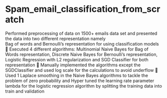 # Spam_email_classification_from_scratch
Performed preprocessing of data on 1500+ emails data set and presented the data into two different representation namely </br>
Bag of words and Bernoulli’s representation for using classification models</br>
 Executed 4 different algorithms: Multinomial Naive Bayes for Bag of Words representation, Discrete Naive Bayes for 
Bernoulli’s representation, Logistic Regression with L2 regularization and SGD Classifier for both representation
 Manually implemented the algorithms except the SGDClassifier and used log scale for the calculations to avoid underflow
 Used 1 Laplace smoothing in the Naive Bayes algorithms to tackle the problem of zero probability and Hyper tuned the 
learning rate parameter lambda for the logistic regression algorithm by splitting the training data into train and validation
